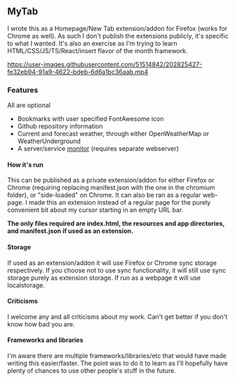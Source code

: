 ## MyTab

I wrote this as a Homepage/New Tab extension/addon for Firefox (works for Chrome as well). As such I don't publish the extensions publicly, it's specific to what I wanted. It's also an exercise as I'm trying to learn HTML/CSS/JS/TS/React/insert flavor of the month framework.



https://user-images.githubusercontent.com/51514842/202825427-fe32eb94-91a9-4622-bdeb-6d6a1bc36aab.mp4


### Features

All are optional

- Bookmarks with user specified FontAwesome icon
- Github repository information
- Current and forecast weather, through either OpenWeatherMap or WeatherUnderground
- A server/service [monitor](https://github.com/jnines/servermon) (requires separate webserver)

#### How it's run

This can be published as a private extension/addon for either Firefox or Chrome (requiring replacing manifest.json with the one in the chromium folder), or "side-loaded" on Chrome. It can also be ran as a regular web-page. I made this an extension instead of a regular page for the purely convenient bit about my cursor starting in an empty URL bar.

**The only files required are index.html, the resources and app directories, and manifest.json if used as an extension.**

#### Storage

If used as an extension/addon it will use Firefox or Chrome sync storage respectively. If you choose not to use sync functionality, it will still use sync storage purely as extension storage. If run as a webpage it will use localstorage.

#### Criticisms

I welcome any and all criticisms about my work. Can't get better if you don't know how bad you are.

#### Frameworks and libraries

I'm aware there are multiple frameworks/libraries/etc that would have made writing this easier/faster. The point was to do it to learn as I'll hopefully have plenty of chances to use other people's stuff in the future.
